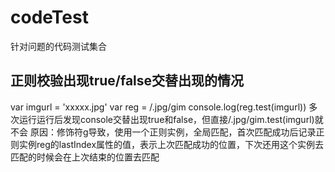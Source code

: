 # codeTest
针对问题的代码测试集合
## 正则校验出现true/false交替出现的情况
var imgurl = 'xxxxx.jpg'
var reg = /\.jpg/gim
console.log(reg.test(imgurl))
多次运行运行后发现console交替出现true和false，但直接/\.jpg/gim.test(imgurl)就不会
原因：修饰符g导致，使用一个正则实例，全局匹配，首次匹配成功后记录正则实例reg的lastIndex属性的值，表示上次匹配成功的位置，下次还用这个实例去匹配的时候会在上次结束的位置去匹配
